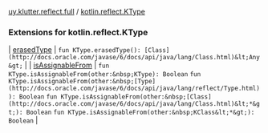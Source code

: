 [uy.klutter.reflect.full](../index.md) / [kotlin.reflect.KType](.)


### Extensions for kotlin.reflect.KType


| [erasedType](erased-type.md) | `fun KType.erasedType(): [Class](http://docs.oracle.com/javase/6/docs/api/java/lang/Class.html)&lt;Any&gt;` |
| [isAssignableFrom](is-assignable-from.md) | `fun KType.isAssignableFrom(other:&nbsp;KType): Boolean`
`fun KType.isAssignableFrom(other:&nbsp;[Type](http://docs.oracle.com/javase/6/docs/api/java/lang/reflect/Type.html)): Boolean`
`fun KType.isAssignableFrom(other:&nbsp;[Class](http://docs.oracle.com/javase/6/docs/api/java/lang/Class.html)&lt;*&gt;): Boolean`
`fun KType.isAssignableFrom(other:&nbsp;KClass&lt;*&gt;): Boolean` |

